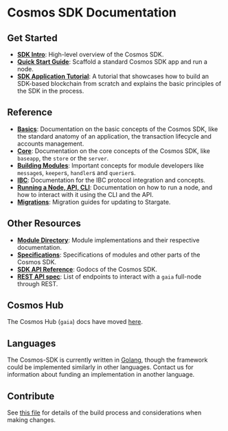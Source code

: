 <!--
layout: homepage
title: Cosmos SDK Documentation
description: Cosmos SDK is the world’s most popular framework for building application-specific blockchains.
sections:
  - title: Introduction
    desc: High-level overview of the Cosmos SDK.
    url: /intro/overview.html
    icon: introduction
  - title: Basics
    desc: Anatomy of a blockchain, transaction lifecycle, accounts and more.
    icon: basics
    url: /basics/app-anatomy.html
  - title: Core Concepts
    desc: Read about the core concepts like `baseapp`, the store, or the server.
    icon: core
    url: /core/baseapp.html
  - title: Building Modules
    desc: Discover how to build modules for the Cosmos SDK.
    icon: modules
    url: /building-modules/intro.html
  - title: Running a Node
    desc: Running and interacting with nodes using the CLI and API.
    icon: interfaces
    url: /run-node/
  - title: Modules
    desc: Explore existing modules to build your application with.
    icon: specifications
    url: /modules/
stack:
  - title: Cosmos Hub
    desc: The first of thousands of interconnected blockchains on the Cosmos Network.
    color: "#BA3FD9"
    label: hub
    url: http://hub.cosmos.network
  - title: Tendermint Core
    desc: The leading BFT engine for building blockchains, powering Cosmos SDK.
    color: "#00BB00"
    label: core
    url: http://docs.tendermint.com
footer:
  newsletter: false
aside: false
-->

# Cosmos SDK Documentation

## Get Started

- **[SDK Intro](./intro/overview.md)**: High-level overview of the Cosmos SDK.
- **[Quick Start Guide](./using-the-sdk/quick-start.md)**: Scaffold a standard Cosmos SDK app and run a node.
- **[SDK Application Tutorial](https://github.com/cosmos/sdk-application-tutorial)**: A tutorial that showcases how to build an SDK-based blockchain from scratch and explains the basic principles of the SDK in the process.

## Reference

- **[Basics](./basics/)**: Documentation on the basic concepts of the Cosmos SDK, like the standard anatomy of an application, the transaction lifecycle and accounts management.
- **[Core](./core/)**: Documentation on the core concepts of the Cosmos SDK, like `baseapp`, the `store` or the `server`.
- **[Building Modules](./building-modules/)**: Important concepts for module developers like `message`s, `keeper`s, `handler`s and `querier`s.
- **[IBC](./ibc/)**: Documentation for the IBC protocol integration and concepts.
- **[Running a Node, API, CLI](./run-node/)**: Documentation on how to run a node, and how to interact with it using the CLI and the API.
- **[Migrations](./migrations/)**: Migration guides for updating to Stargate.

## Other Resources

- **[Module Directory](../x/)**: Module implementations and their respective documentation.
- **[Specifications](./spec/)**: Specifications of modules and other parts of the Cosmos SDK.
- **[SDK API Reference](https://godoc.org/github.com/cosmos/osmosis-sdk)**: Godocs of the Cosmos SDK.
- **[REST API spec](https://cosmos.network/rpc/)**: List of endpoints to interact with a `gaia` full-node through REST.

## Cosmos Hub

The Cosmos Hub (`gaia`) docs have moved [here](https://github.com/cosmos/gaia/tree/master/docs).

## Languages

The Cosmos-SDK is currently written in [Golang](https://golang.org/), though the
framework could be implemented similarly in other languages.
Contact us for information about funding an implementation in another language.

## Contribute

See [this file](https://github.com/cosmos/osmosis-sdk/blob/master/docs/DOCS_README.md) for details of the build process and
considerations when making changes.
